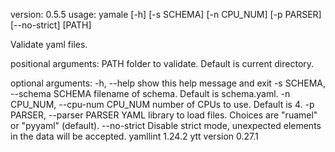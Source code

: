 version: 0.5.5
usage: yamale [-h] [-s SCHEMA] [-n CPU_NUM] [-p PARSER] [--no-strict] [PATH]

Validate yaml files.

positional arguments:
PATH folder to validate. Default is current directory.

optional arguments:
-h, --help show this help message and exit
-s SCHEMA, --schema SCHEMA
filename of schema. Default is schema.yaml.
-n CPU_NUM, --cpu-num CPU_NUM
number of CPUs to use. Default is 4.
-p PARSER, --parser PARSER
YAML library to load files. Choices are "ruamel" or
"pyyaml" (default).
--no-strict Disable strict mode, unexpected elements in the data
will be accepted.
yamllint 1.24.2
ytt version 0.27.1
